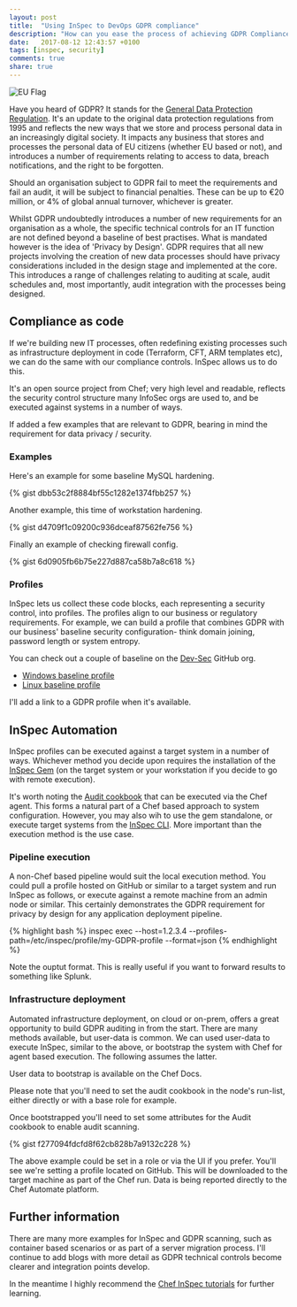 ```yaml
---
layout: post
title:  "Using InSpec to DevOps GDPR compliance"
description: "How can you ease the process of achieving GDPR Compliance by using InSpec?"
date:   2017-08-12 12:43:57 +0100
tags: [inspec, security]
comments: true
share: true
---
```


![EU Flag](http://images.grdnr.io/2017/EU-flag.jpg)

Have you heard of GDPR? It stands for the [General Data Protection Regulation](http://www.eugdpr.org/). It's an update to the original data protection regulations from 1995 and reflects the new ways that we store and process personal data in an increasingly digital society. It impacts any business that stores and processes the personal data of EU citizens (whether EU based or not), and introduces a number of requirements relating to access to data, breach notifications, and the right to be forgotten.

Should an organisation subject to GDPR fail to meet the requirements and fail an audit, it will be subject to financial penalties. These can be up to &euro;20 million, or 4% of global annual turnover, whichever is greater.

Whilst GDPR undoubtedly introduces a number of new requirements for an organisation as a whole, the specific technical controls for an IT function are not defined beyond a baseline of best practises. What is mandated however is the idea of 'Privacy by Design'. GDPR requires that all new projects involving the creation of new data processes should have privacy considerations included in the design stage and implemented at the core. This introduces a range of challenges relating to auditing at scale, audit schedules and, most importantly, audit integration with the processes being designed.

## Compliance as code
If we're building new IT processes, often redefining existing processes such as infrastructure deployment in code (Terraform, CFT, ARM templates etc), we can do the same with our compliance controls. InSpec allows us to do this.

It's an open source project from Chef; very high level and readable, reflects the security control structure many InfoSec orgs are used to, and be executed against systems in a number of ways.

If added a few examples that are relevant to GDPR, bearing in mind the requirement for data privacy / security.

### Examples
Here's an example for some baseline MySQL hardening.

{% gist dbb53c2f8884bf55c1282e1374fbb257 %}

Another example, this time of workstation hardening.

{% gist d4709f1c09200c936dceaf87562fe756 %}

Finally an example of checking firewall config.

{% gist 6d0905fb6b75e227d887ca58b7a8c618 %}

### Profiles
InSpec lets us collect these code blocks, each representing a security control, into profiles. The profiles align to our business or regulatory requirements. For example, we can build a profile that combines GDPR with our business' baseline security configuration- think domain joining, password length or system entropy.

You can check out a couple of baseline on the [Dev-Sec](https://github.com/dev-sec/) GitHub org.

* [Windows baseline profile](https://github.com/dev-sec/windows-baseline)
* [Linux baseline profile](https://github.com/dev-sec/linux-baseline)

I'll add a link to a GDPR profile when it's available.

## InSpec Automation
InSpec profiles can be executed against a target system in a number of ways. Whichever method you decide upon requires the installation of the [InSpec Gem](https://rubygems.org/gems/inspec/versions/0.9.9) (on the target system or your workstation if you decide to go with remote execution).

It's worth noting the [Audit cookbook](https://blog.chef.io/2016/11/09/the-audit-cookbook-a-how-to/) that can be executed via the Chef agent. This forms a natural part of a Chef based approach to system configuration. However, you may also wih to use the gem standalone, or execute target systems from the [InSpec CLI](https://www.inspec.io/docs/reference/cli/). More important than the execution method is the use case.

### Pipeline execution
A non-Chef based pipeline would suit the local execution method. You could pull a profile hosted on GitHub or similar to a target system and run InSpec as follows, or execute against a remote machine from an admin node or similar. This certainly demonstrates the GDPR requirement for privacy by design for any application deployment pipeline.

{% highlight bash %}
inspec exec --host=1.2.3.4 --profiles-path=/etc/inspec/profile/my-GDPR-profile --format=json
{% endhighlight %}

Note the ouptut format. This is really useful if you want to forward results to something like Splunk.

### Infrastructure deployment
Automated infrastructure deployment, on cloud or on-prem, offers a great opportunity to build GDPR auditing in from the start. There are many methods available, but user-data is common. We can used user-data to execute InSpec, similar to the above, or bootstrap the system with Chef for agent based execution. The following assumes the latter.

User data to bootstrap is available on the Chef Docs.

Please note that you'll need to set the audit cookbook in the node's run-list, either directly or with a base role for example.

Once bootstrapped you'll need to set some attributes for the Audit cookbook to enable audit scanning.

{% gist f277094fdcfd8f62cb828b7a9132c228 %}

The above example could be set in a role or via the UI if you prefer. You'll see we're setting a profile located on GitHub. This will be downloaded to the target machine as part of the Chef run. Data is being reported directly to the Chef Automate platform.

## Further information
There are many more examples for InSpec and GDPR scanning, such as container based scenarios or as part of a server migration process. I'll continue to add blogs with more detail as GDPR technical controls become clearer and integration points develop.

In the meantime I highly recommend the [Chef InSpec tutorials](https://learn.chef.io/tracks/compliance-automation/) for further learning.
